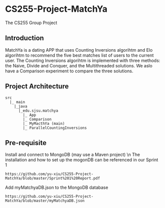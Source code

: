 # CS255-Project-MatchYa
The CS255 Group Project
## Introduction
MatchYa is a dating APP that uses Counting Inversions algorihtm and Elo algorihtm to recommend the five best matches list of users to the current user.
The Counting Inversions algorihtm is implemented with three methods: the Naive, Divide and Conquer, and the Multithreaded solutions.
We aslo have a Comparison experiment to compare the three solutions.
## Project Architecture
```
src
  |_ main
    |_java
      |_edu.sjsu.matchya
        |_ App
        |_ Comparison
        |_ MyMacthYa (main)
        |_ ParallelCountingInversions
```
## Pre-requisite
Install and connect to MongoDB (may use a Maven project) \n
The installation and how to set up the mogonDB can be referenced in our Sprint 1
```
https://github.com/yu-xiu/CS255-Project-MatchYa/blob/master/Sprint%201%20Report.pdf
```
Add myMatchyaDB.json to the MongoDB database
```
https://github.com/yu-xiu/CS255-Project-MatchYa/blob/master/myMatchyaDB.json
```
